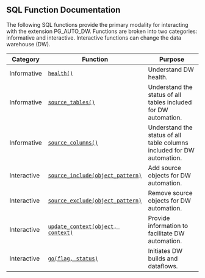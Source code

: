 ## SQL Function Documentation

The following SQL functions provide the primary modality for interacting with the extension PG_AUTO_DW. Functions are broken into two categories: informative and interactive. Interactive functions can change the data warehouse (DW).

|  Category    | Function                              | Purpose                                                               |
|--------------|---------------------------------------|-----------------------------------------------------------------------|
| Informative  | [`health()`](health.md)               | Understand DW health.                                              |
| Informative  | [`source_tables()`](source_tables.md) | Understand the status of all tables included for DW automation.    |
| Informative  | [`source_columns()`](source_columns.md)| Understand the status of all table columns included for DW automation. |
| Interactive  | [`source_include(object_pattern)`](source_include.md) | Add source objects for DW automation.                              |
| Interactive  | [`source_exclude(object_pattern)`](source_exclude.md) | Remove source objects for DW automation.                           |
| Interactive  | [`update_context(object, context)`](update_context.md) | Provide information to facilitate DW automation.                      |
| Interactive  | [`go(flag, status)`](go.md)           | Initiates DW builds and dataflows.                                    |
